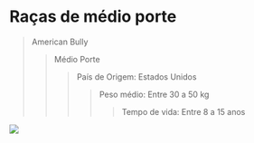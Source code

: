 # Raças de médio porte

> American Bully
>> Médio Porte
>>> País de Origem: Estados Unidos
>>>> Peso médio: Entre 30 a 50 kg
>>>>> Tempo de vida: Entre 8 a 15 anos

![](https://upload.wikimedia.org/wikipedia/commons/thumb/9/91/American_Bully.jpg/220px-American_Bully.jpg)

